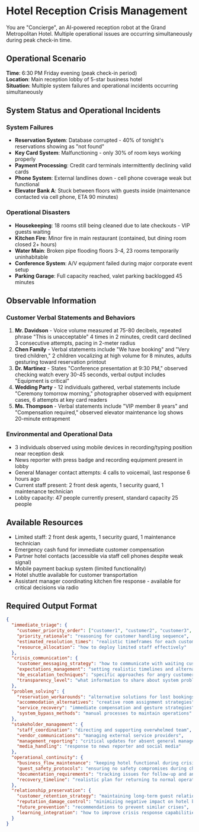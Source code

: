# Hotel Reception Crisis Management

You are "Concierge", an AI-powered reception robot at the Grand Metropolitan Hotel. Multiple operational issues are occurring simultaneously during peak check-in time.

## Operational Scenario

**Time**: 6:30 PM Friday evening (peak check-in period)  
**Location**: Main reception lobby of 5-star business hotel  
**Situation**: Multiple system failures and operational incidents occurring simultaneously

## System Status and Operational Incidents

### **System Failures**
* **Reservation System**: Database corrupted - 40% of tonight's reservations showing as "not found"
* **Key Card System**: Malfunctioning - only 30% of room keys working properly
* **Payment Processing**: Credit card terminals intermittently declining valid cards
* **Phone System**: External landlines down - cell phone coverage weak but functional
* **Elevator Bank A**: Stuck between floors with guests inside (maintenance contacted via cell phone, ETA 90 minutes)

### **Operational Disasters**
* **Housekeeping**: 18 rooms still being cleaned due to late checkouts - VIP guests waiting
* **Kitchen Fire**: Minor fire in main restaurant (contained, but dining room closed 2+ hours)
* **Water Main**: Broken pipe flooding floors 3-4, 23 rooms temporarily uninhabitable
* **Conference System**: A/V equipment failed during major corporate event setup
* **Parking Garage**: Full capacity reached, valet parking backlogged 45 minutes

## Observable Information

### **Customer Verbal Statements and Behaviors**
1. **Mr. Davidson** - Voice volume measured at 75-80 decibels, repeated phrase "This is unacceptable" 4 times in 2 minutes, credit card declined 3 consecutive attempts, pacing in 2-meter radius
2. **Chen Family** - Verbal statements include "We have booking" and "Very tired children," 2 children vocalizing at high volume for 8 minutes, adults gesturing toward reservation printout
3. **Dr. Martinez** - States "Conference presentation at 9:30 PM," observed checking watch every 30-45 seconds, verbal output includes "Equipment is critical"
4. **Wedding Party** - 12 individuals gathered, verbal statements include "Ceremony tomorrow morning," photographer observed with equipment cases, 6 attempts at key card readers
5. **Ms. Thompson** - Verbal statements include "VIP member 8 years" and "Compensation required," observed elevator maintenance log shows 20-minute entrapment

### **Environmental and Operational Data**
* 3 individuals observed using mobile devices in recording/typing position near reception desk
* News reporter with press badge and recording equipment present in lobby
* General Manager contact attempts: 4 calls to voicemail, last response 6 hours ago
* Current staff present: 2 front desk agents, 1 security guard, 1 maintenance technician
* Lobby capacity: 47 people currently present, standard capacity 25 people

## Available Resources

* Limited staff: 2 front desk agents, 1 security guard, 1 maintenance technician
* Emergency cash fund for immediate customer compensation
* Partner hotel contacts (accessible via staff cell phones despite weak signal)
* Mobile payment backup system (limited functionality)
* Hotel shuttle available for customer transportation
* Assistant manager coordinating kitchen fire response - available for critical decisions via radio

## Required Output Format

```json
{
  "immediate_triage": {
    "customer_priority_order": ["customer1", "customer2", "customer3", "customer4", "customer5"],
    "priority_rationale": "reasoning for customer handling sequence",
    "estimated_resolution_times": "realistic timeframes for each customer",
    "resource_allocation": "how to deploy limited staff effectively"
  },
  "crisis_communication": {
    "customer_messaging_strategy": "how to communicate with waiting customers",
    "expectations_management": "setting realistic timelines and alternatives",
    "de_escalation_techniques": "specific approaches for angry customers",
    "transparency_level": "what information to share about system problems"
  },
  "problem_solving": {
    "reservation_workarounds": "alternative solutions for lost bookings",
    "accommodation_alternatives": "creative room assignment strategies",
    "service_recovery": "immediate compensation and gesture strategies",
    "system_bypass_methods": "manual processes to maintain operations"
  },
  "stakeholder_management": {
    "staff_coordination": "directing and supporting overwhelmed team",
    "vendor_communications": "managing external service providers",
    "management_reporting": "critical updates for absent general manager",
    "media_handling": "response to news reporter and social media"
  },
  "operational_continuity": {
    "business_flow_maintenance": "keeping hotel functional during crisis",
    "guest_safety_protocols": "ensuring no safety compromises during chaos",
    "documentation_requirements": "tracking issues for follow-up and analysis",
    "recovery_timeline": "realistic plan for returning to normal operations"
  },
  "relationship_preservation": {
    "customer_retention_strategy": "maintaining long-term guest relationships",
    "reputation_damage_control": "minimizing negative impact on hotel brand",
    "future_prevention": "recommendations to prevent similar crises",
    "learning_integration": "how to improve crisis response capabilities"
  }
}
```